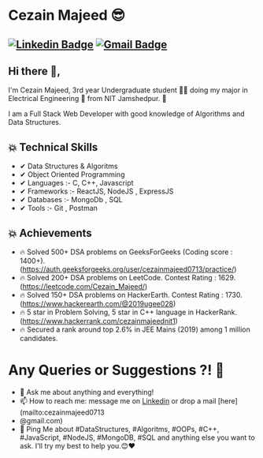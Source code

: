 # Cezain Majeed 😎
[![Linkedin Badge](https://img.shields.io/badge/-CezainMajeed-blue?style=social&logo=Linkedin&logoColor=blue&link=https://www.linkedin.com/in/cezain-majeed-56a64a1a5/)](https://www.linkedin.com/in/cezain-majeed-56a64a1a5/) 
[![Gmail Badge](https://img.shields.io/badge/-GMail-c14438?style=social&logo=Gmail&logoColor=red&link=mailto:cezainmajeed0713@gmail.com)](mailto:cezainmajeed0713@gmail.com)
---
## Hi there 👋,           
I'm Cezain Majeed, 3rd year Undergraduate student 👨‍🎓 doing my major in Electrical Engineering 📡 from NIT Jamshedpur. 🏫 

I am a Full Stack Web Developer with good knowledge of Algorithms and Data Structures.



## 💥 Technical Skills
- ✔  Data Structures & Algoritms
- ✔  Object Oriented Programming
- ✔  Languages :- C, C++, Javascript
- ✔ Frameworks :- ReactJS, NodeJS , ExpressJS
- ✔  Databases :- MongoDb , SQL
- ✔  Tools :- Git , Postman

## 💥 Achievements
- 🔥  Solved 500+ DSA problems on GeeksForGeeks (Coding score : 1400+). (https://auth.geeksforgeeks.org/user/cezainmajeed0713/practice/)
- 🔥  Solved 200+ DSA problems on LeetCode. Contest Rating : 1629. (https://leetcode.com/Cezain_Majeed/)
- 🔥  Solved 150+ DSA problems on HackerEarth. Contest Rating : 1730. (https://www.hackerearth.com/@2019ugee028)
- 🔥  5 star in Problem Solving, 5 star in C++ language in HackerRank. (https://www.hackerrank.com/cezainmajeednit1)
- 🔥  Secured a rank around top 2.6% in JEE Mains (2019) among 1 million candidates.

# Any Queries or Suggestions ?! 🤔
- 💬 Ask me about anything and everything! 
- 📫 How to reach me: message me on [Linkedin](https://www.linkedin.com/in/cezain-majeed-56a64a1a5/) or drop a mail [here](mailto:cezainmajeed0713
- @gmail.com)
- 💬 Ping Me about #DataStructures, #Algoritms, #OOPs, #C++, #JavaScript, #NodeJS, #MongoDB, #SQL and anything else you want to ask. I'll try my best to help you.😊❤   


